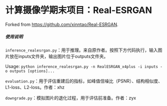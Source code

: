 # 计算摄像学期末项目：Real-ESRGAN

Forked from https://github.com/xinntao/Real-ESRGAN. 



##### 使用说明

`inference_realesrgan.py`：用于推理。来自原作者。按照下方代码执行，输入图片放在inputs文件夹，输出图片位于outputs文件夹。

Usage: `python inference_realesrgan.py -n RealESRGAN_x4plus -i inputs -o outputs [options]...`

`evaluation.py`：用于评估重建后的指标，如峰值信噪比（PSNR）、结构相似度、L1-loss、L2-loss。作者：xhz

`downgrade.py`：模拟图片的退化过程，用于评估前准备。作者：zyx

